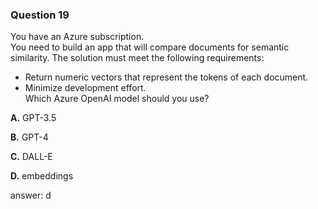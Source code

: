 ### Question 19

You have an Azure subscription.  
You need to build an app that will compare documents for semantic similarity. The solution must meet the following requirements:  
* Return numeric vectors that represent the tokens of each document.  
* Minimize development effort.  
Which Azure OpenAI model should you use?

**A.** GPT-3.5

**B.** GPT-4

**C.** DALL-E

**D.** embeddings

answer: d

